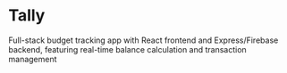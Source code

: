 # Tally
Full-stack budget tracking app with React frontend and Express/Firebase backend, featuring real-time balance calculation and transaction management
